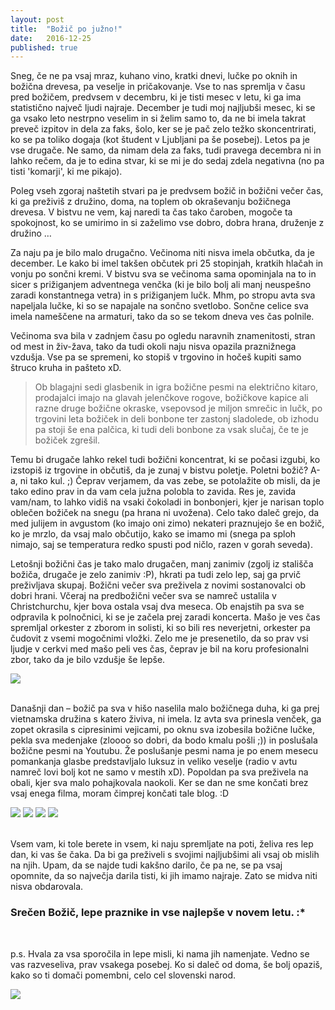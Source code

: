 ```yaml
---
layout: post
title:  "Božič po južno!"
date:   2016-12-25
published: true
---
```


<p class="intro"><span class="dropcap">S</span>neg, če ne pa vsaj mraz, kuhano vino, kratki dnevi, lučke po oknih in božična drevesa, pa veselje in pričakovanje. Vse to nas spremlja v času pred božičem, predvsem v decembru, ki je tisti mesec v letu, ki ga ima statistično največ ljudi najraje. December je tudi moj najljubši mesec, ki se ga vsako leto nestrpno veselim in si želim samo to, da ne bi imela takrat preveč izpitov in dela za faks, šolo, ker se je pač zelo težko skoncentrirati, ko se pa toliko dogaja (kot študent v Ljubljani pa še posebej). Letos pa je vse drugače. Ne samo, da nimam dela za faks, tudi pravega decembra ni in lahko rečem, da je to edina stvar, ki se mi je do sedaj zdela negativna (no pa tisti 'komarji', ki me pikajo). </p>

Poleg vseh zgoraj naštetih stvari pa je predvsem božič in božični večer čas, ki ga preživiš z družino, doma, na toplem ob okraševanju božičnega drevesa. V bistvu ne vem, kaj naredi ta čas tako čaroben, mogoče ta spokojnost, ko se umirimo in si zaželimo vse dobro, dobra hrana, druženje z družino … 

Za naju pa je bilo malo drugačno. Večinoma niti nisva imela občutka, da je december. Le kako bi imel takšen občutek pri 25 stopinjah, kratkih hlačah in vonju po sončni kremi. V bistvu sva se večinoma sama opominjala na to in sicer s prižiganjem adventnega venčka (ki je bilo bolj ali manj neuspešno zaradi konstantnega vetra) in s prižiganjem lučk. Mhm, po stropu avta sva napeljala lučke, ki so se napajale na sončno svetlobo. Sončne celice sva imela nameščene na armaturi, tako da so se tekom dneva ves čas polnile. 

Večinoma sva bila v zadnjem času po ogledu naravnih znamenitosti, stran od mest in živ-žava, tako da tudi okoli naju nisva opazila praznižnega vzdušja. Vse pa se spremeni, ko stopiš v trgovino in hočeš kupiti samo štruco kruha in pašteto xD. 

<blockquote>Ob blagajni sedi glasbenik in igra božične pesmi na električno kitaro, prodajalci imajo na glavah jelenčkove rogove, božičkove kapice ali razne druge božične okraske, vsepovsod je miljon smrečic in lučk, po trgovini leta božiček in deli bonbone ter zastonj sladolede, ob izhodu pa stoji še ena palčica, ki tudi deli bonbone za vsak slučaj, če te je božiček zgrešil.</blockquote> 

Temu bi drugače lahko rekel tudi božični koncentrat, ki se počasi izgubi, ko izstopiš iz trgovine in občutiš, da je zunaj v bistvu poletje. Poletni božič? A-a, ni tako kul. ;) Čeprav verjamem, da vas zebe, se potolažite ob misli, da je tako edino prav in da vam cela južna polobla to zavida. Res je, zavida vam/nam, to lahko vidiš na vsaki čokoladi in bonbonjeri, kjer je narisan toplo oblečen božiček na snegu (pa hrana ni uvožena). Celo tako daleč grejo, da med julijem in avgustom (ko imajo oni zimo) nekateri praznujejo še en božič, ko je mrzlo, da vsaj malo občutijo, kako se imamo mi (snega pa sploh nimajo, saj se temperatura redko spusti pod ničlo, razen v gorah seveda). 

Letošnji božični čas je tako malo drugačen, manj zanimiv (zgolj iz stališča božiča, drugače je zelo zanimiv :P), hkrati pa tudi zelo lep, saj ga prvič preživljava skupaj. Božični večer sva preživela z novimi sostanovalci ob dobri hrani. Včeraj na predbožični večer sva se namreč ustalila v Christchurchu, kjer bova ostala vsaj dva meseca. Ob enajstih pa sva se odpravila k polnočnici, ki se je začela prej zaradi koncerta. Mašo je ves čas spremljal orkester z zborom in solisti, ki so bili res neverjetni, orkester pa čudovit z vsemi mogočnimi vložki. Zelo me je presenetilo, da so prav vsi ljudje v cerkvi med mašo peli ves čas, čeprav je bil na koru profesionalni zbor, tako da je bilo vzdušje še lepše.

<div class="photoset-grid" data-layout="1">
    <img src="/assets/images/10christmas/01.jpg" data-title="Midva sva za večerjo spekla pico, kasneje je na mizo prišla še vietnamska hrana." data-lightbox="gr1">
</div><br/>

Današnji dan – božič pa sva v hišo naselila malo božičnega duha, ki ga prej vietnamska družina s katero živiva, ni imela. Iz avta sva prinesla venček, ga zopet okrasila s cipresinimi vejicami, po oknu sva izobesila božične lučke, pekla sva medenjake (zloooo so dobri, da bodo kmalu pošli ;))  in poslušala božične pesmi na Youtubu. Že poslušanje pesmi nama je po enem mesecu pomankanja glasbe predstavljalo luksuz in veliko veselje (radio v avtu namreč lovi bolj kot ne samo v mestih xD). Popoldan pa sva preživela na obali, kjer sva malo pohajkovala naokoli. Ker se dan ne sme končati brez vsaj enega filma, moram čimprej končati tale blog. :D 

<div class="photoset-grid" data-layout="22">
    <img src="/assets/images/10christmas/02.jpg" data-title="Ker nisva imela modelčkov, sva razne oblike kar sama izrezljala, potrebna je samo še okrasitev." data-lightbox="gr1">
    <img src="/assets/images/10christmas/03.jpg" data-title="Slikce od nedeljskega izleta ..." data-lightbox="gr1">
    <img src="/assets/images/10christmas/04.jpg" data-title="" data-lightbox="gr1">
    <img src="/assets/images/10christmas/05.jpg" data-title="" data-lightbox="gr1">
</div><br/>

Vsem vam, ki tole berete in vsem, ki naju spremljate na poti, želiva res lep dan, ki vas še čaka. Da bi ga preživeli s svojimi najljubšimi ali vsaj ob mislih na njih. Upam, da se najde tudi kakšno darilo, če pa ne, se pa vsaj opomnite, da so največja darila tisti, ki jih imamo najraje. Zato se midva niti nisva obdarovala.  

### Srečen Božič, lepe praznike in vse najlepše v novem letu. :* 
<br/>

p.s. Hvala za vsa sporočila in lepe misli, ki nama jih namenjate. Vedno se vas razveseliva, prav vsakega posebej. Ko si daleč od doma, še bolj opaziš, kako so ti domači pomembni, celo cel slovenski narod. 

<div class="photoset-grid" data-layout="1">
    <img src="/assets/images/10christmas/06.jpg" data-title="Vesel Božič, Merry Christmas!" data-lightbox="gr1">
</div><br/>